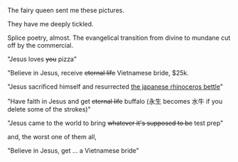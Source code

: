 The fairy queen sent me these pictures.

They have me deeply tickled.

Splice poetry, almost. The evangelical transition from divine to mundane cut off by the commercial.

"Jesus loves ~~you~~ pizza"

"Believe in Jesus, receive ~~eternal life~~ Vietnamese bride, $25k.

"Jesus sacrificed himself and resurrected [the japanese rhinoceros bettle](https://en.wikipedia.org/wiki/Japanese_rhinoceros_beetle)"

"Have faith in Jesus and get ~~eternal life~~ buffalo (永生 becomes 水牛 if you delete some of the strokes)"

"Jesus came to the world to bring ~~whatever it's supposed to be~~ test prep"

and, the worst one of them all,

"Believe in Jesus, get ... a Vietnamese bride"
